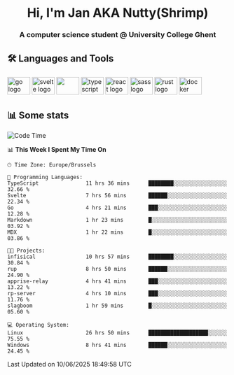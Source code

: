<h1 align="center">Hi, I'm Jan AKA Nutty(Shrimp)</h1>
<h3 align="center">A computer science student @ University College Ghent</h3>

<h2 align="left">🛠️ Languages and Tools</h2>

###

<div align="left">
  <img src="https://cdn.jsdelivr.net/gh/devicons/devicon/icons/go/go-original.svg" height="40" width="52" alt="go logo"  />
  <img src="https://cdn.jsdelivr.net/gh/devicons/devicon@latest/icons/svelte/svelte-original.svg"  height="40" width="52" alt="svelte logo" />
  <img src="https://cdn.jsdelivr.net/gh/devicons/devicon@latest/icons/tailwindcss/tailwindcss-original.svg" height="40" width="52" />
  <img src="https://cdn.jsdelivr.net/gh/devicons/devicon/icons/typescript/typescript-original.svg" height="40" width="52" alt="typescript logo"  />
  <img src="https://cdn.jsdelivr.net/gh/devicons/devicon/icons/react/react-original.svg" height="40" width="52" alt="react logo"  />
  <img src="https://cdn.jsdelivr.net/gh/devicons/devicon/icons/sass/sass-original.svg" height="40" width="52" alt="sass logo"  />
  <img src="https://cdn.jsdelivr.net/gh/devicons/devicon@latest/icons/rust/rust-original.svg" height="40" width="52" alt="rust logo" />
  <img src="https://cdn.jsdelivr.net/gh/devicons/devicon/icons/docker/docker-original.svg" height="40" width="52" alt="docker logo"  />
</div>

<h2>📊 Some stats</h2>

<!--START_SECTION:waka-->
![Code Time](http://img.shields.io/badge/Code%20Time-6%2C052%20hrs%2058%20mins-blue)

📊 **This Week I Spent My Time On** 

```text
🕑︎ Time Zone: Europe/Brussels

💬 Programming Languages: 
TypeScript               11 hrs 36 mins      ████████░░░░░░░░░░░░░░░░░   32.66 % 
Svelte                   7 hrs 56 mins       ██████░░░░░░░░░░░░░░░░░░░   22.34 % 
Go                       4 hrs 21 mins       ███░░░░░░░░░░░░░░░░░░░░░░   12.28 % 
Markdown                 1 hr 23 mins        █░░░░░░░░░░░░░░░░░░░░░░░░   03.92 % 
MDX                      1 hr 22 mins        █░░░░░░░░░░░░░░░░░░░░░░░░   03.86 % 

🐱‍💻 Projects: 
infisical                10 hrs 57 mins      ████████░░░░░░░░░░░░░░░░░   30.84 % 
rup                      8 hrs 50 mins       ██████░░░░░░░░░░░░░░░░░░░   24.90 % 
apprise-relay            4 hrs 41 mins       ███░░░░░░░░░░░░░░░░░░░░░░   13.22 % 
rp-server                4 hrs 10 mins       ███░░░░░░░░░░░░░░░░░░░░░░   11.76 % 
slagboom                 1 hr 59 mins        █░░░░░░░░░░░░░░░░░░░░░░░░   05.60 % 

💻 Operating System: 
Linux                    26 hrs 50 mins      ███████████████████░░░░░░   75.55 % 
Windows                  8 hrs 41 mins       ██████░░░░░░░░░░░░░░░░░░░   24.45 % 
```


 Last Updated on 10/06/2025 18:49:58 UTC
<!--END_SECTION:waka-->
